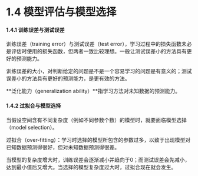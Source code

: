# 1.4 模型评估与模型选择

#### 1.4.1 训练误差与测试误差

训练误差（training error）与测试误差（test error），学习过程中的损失函数未必是评估时使用的损失函数，但两者一致比较理想。一般让测试误差小的方法具有更好的预测能力。

训练误差的大小，对判断给定的问题是不是一个容易学习的问题是有意义的；测试误差小的方法具有更好的预测能力，是更有效的方法。

**泛化能力（generalization ability）**指学习方法对未知数据的预测能力。

#### 1.4.2 过拟合与模型选择

当假设空间含有不同复杂度（例如不同参数个数）的模型时，就要面临模型选择（model selection）。

过拟合（over-fitting）：学习时选择的模型所包含的参数过多，以致于出现模型对已知数据预测得很好，但对未知数据预测得很差。

当模型的复杂度增大时，训练误差会逐渐减小并趋向于0；而测试误差会先减小，达到最小值后又增大。当选择的模型复杂度过大时，过拟合现在就会发生。


